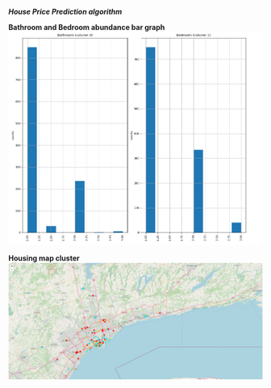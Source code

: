 ***House Price Prediction algorithm***

**Bathroom and Bedroom abundance bar graph**
<img src="images/git2.PNG">

**Housing map cluster**
<img src="images/git1.PNG">
